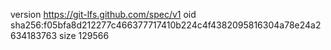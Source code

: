 version https://git-lfs.github.com/spec/v1
oid sha256:f05bfa8d212277c466377717410b224c4f4382095816304a78e24a2634183763
size 129566
